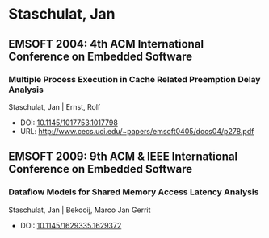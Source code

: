 # Staschulat, Jan

## EMSOFT 2004: 4th ACM International Conference on Embedded Software

### Multiple Process Execution in Cache Related Preemption Delay Analysis
Staschulat, Jan | Ernst, Rolf
* DOI: [10.1145/1017753.1017798](https://doi.org/10.1145/1017753.1017798)
* URL: <http://www.cecs.uci.edu/~papers/emsoft0405/docs04/p278.pdf>

## EMSOFT 2009: 9th ACM & IEEE International Conference on Embedded Software

### Dataflow Models for Shared Memory Access Latency Analysis
Staschulat, Jan | Bekooij, Marco Jan Gerrit
* DOI: [10.1145/1629335.1629372](https://doi.org/10.1145/1629335.1629372)

